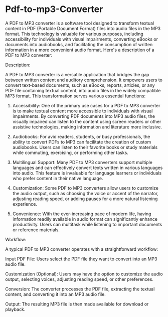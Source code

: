 # Pdf-to-mp3-Converter

A PDF to MP3 converter is a software tool designed to transform textual content in PDF (Portable Document Format) files into audio files in the MP3 format. This technology is valuable for various purposes, including accessibility for individuals with visual impairments, converting eBooks or documents into audiobooks, and facilitating the consumption of written information in a more convenient audio format. Here's a description of a PDF to MP3 converter:

Description:

A PDF to MP3 converter is a versatile application that bridges the gap between written content and auditory comprehension. It empowers users to convert text-based documents, such as eBooks, reports, articles, or any PDF file containing textual content, into audio files in the widely compatible MP3 format. This transformation serves various essential functions:

1. Accessibility: One of the primary use cases for a PDF to MP3 converter is to make textual content more accessible to individuals with visual impairments. By converting PDF documents into MP3 audio files, the visually impaired can listen to the content using screen readers or other assistive technologies, making information and literature more inclusive.

2. Audiobooks: For avid readers, students, or busy professionals, the ability to convert PDFs to MP3 can facilitate the creation of custom audiobooks. Users can listen to their favorite books or study materials while commuting, exercising, or performing other tasks.

3. Multilingual Support: Many PDF to MP3 converters support multiple languages and can effectively convert texts written in various languages into audio. This feature is invaluable for language learners or individuals who prefer content in their native language.

4. Customization: Some PDF to MP3 converters allow users to customize the audio output, such as choosing the voice or accent of the narrator, adjusting reading speed, or adding pauses for a more natural listening experience.

5. Convenience: With the ever-increasing pace of modern life, having information readily available in audio format can significantly enhance productivity. Users can multitask while listening to important documents or reference materials.

Workflow:

A typical PDF to MP3 converter operates with a straightforward workflow:

Input PDF File: Users select the PDF file they want to convert into an MP3 audio file.

Customization (Optional): Users may have the option to customize the audio output, selecting voices, adjusting reading speed, or other preferences.

Conversion: The converter processes the PDF file, extracting the textual content, and converting it into an MP3 audio file.

Output: The resulting MP3 file is then made available for download or playback.
